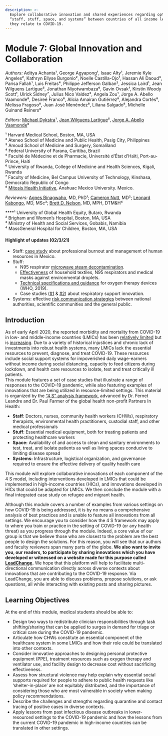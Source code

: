 ```yaml
---
description: >-
  Explore collaborative innovation and shared experiences regarding optimizing
  “staff, stuff, space, and systems” between countries of all income levels as
  they relate to COVID-19.
---
```


# Module 7: Global Innovation and Collaboration

_Authors:_ Aditya Achanta¹, George Agyapong¹, Isaac Alty¹, Jeremie Kyle Angeles², Kathryn Ellyse Burgonio², Noelle Castilla-Ojo¹, Hassan Ali Daoud³, Parisa Fallah¹, Luis Freitas⁴, Philippe Jefferson Galban², Jessica Laird¹, Jean Wilguens Lartigue⁵, Jonathan Niyotwambaza⁶, Gavin Ovsak¹, Kirstin Woody Scott¹, Ulrick Sidney⁷, Julius Nico Valdez², Angela Zou¹, Jorge A. Abello Vaamonde⁸, Desireé Franco⁸, Alicia Amairan Gutiérrez⁸, Alejandra Cortés⁸, Melissa Fragoso⁸, Juan José Menéndez⁸, Liliana Salgado⁸, Michelle Guinand Reiners⁸

_Editors:_ [Michael Dykstra](mailto:michael_dykstra@hms.harvard.edu)¹, [Jean Wilguens Lartigue](mailto:drlartigue@gmail.com)⁵, [Jorge A. Abello Vaamonde](mailto:abelloj.mitosis@gmail.com)⁸

¹ Harvard Medical School, Boston, MA, USA  
² Ateneo School of Medicine and Public Health, Pasig City, Philippines  
³ Amoud School of Medicine and Surgery, Somaliland  
⁴ Federal University of Parana, Curitiba, Brazil   
⁵ Faculté de Médecine et de Pharmacie, Université d'État d'Haïti, Port-au-Prince, Haiti  
⁶ University of Rwanda, College of Medicine and Health Sciences, Kigali, Rwanda  
⁷ Faculty of Medicine, Bel Campus University of Technology, Kinshasa, Democratic Republic of Congo  
⁸ [Mitosis Health Initiative](mailto:info@mitosishealth.org), Anahuac Mexico University. Mexico. 

_Reviewers:_ [Agne](https://ughe.org/meet-the-team/agnes-binagwaho/)[s Binagwaho](https://ughe.org/meet-the-team/agnes-binagwaho/), MD, PhD¹; [Cameron Nutt](https://connects.catalyst.harvard.edu/Profiles/display/Person/122757), MD²; [Leonard Kabongo](https://www.linkedin.com/in/leonard-kabongo-3b82b247/), MD, MSc³; [Brett D. Nelson](mailto:%20bnelson1@mgh.harvard.edu), MD, MPH, DTM&H⁴  
  
****¹ University of Global Health Equity, Butaro, Rwanda  
² Brigham and Women’s Hospital, Boston, MA, USA  
³ Ministry of Health and Social Services, Gobabis, Namibia  
⁴ MassGeneral Hospital for Children, Boston, MA, USA

#### Highlight of updates \(02/3/21\)

* Staff: [case study](staff.md#case-study-mexico) about professional burnout and management of human resources in Mexico. 
* Stuff: 
  * N95 respirator [microwave steam decontamination](stuff-1.md#addressing-ppe-shortages-in-the-united-states).
  * [Effectiveness](stuff-1.md#addressing-ppe-shortages-in-the-united-states) of household textiles, N95 respirators and medical masks against environmental droplets. 
  * [Technical specifications and guidance](stuff-1.md#focus-2-oxygen-administration) for oxygen therapy devices \(WHO, 2019\). 
  * Case studies \([\#1](stuff-1.md#case-study-1-reconfiguring-machines-for-sleep-apnea-into-hospital-ventilators) & [\#2](stuff-1.md#case-study-2-friendly-ventilador)\) about respiratory support innovation.  
* Systems: effective [risk communication strategies](systems/risk-communication-strategies.md) between national authorities, scientific communities and the general public. 

## **Introduction**

As of early April 2020, the reported morbidity and mortality from COVID-19 in low- and middle-income countries \(LMICs\) has been [relatively limited](https://www.bbc.com/news/world-africa-52058717) but is [increasing](https://qz.com/africa/1827789/coronavirus-ghana-senegal-burkina-faso-shut-down/). Due to a variety of historical injustices and chronic lack of investments into robust health systems, many LMICs lack the essential resources to prevent, diagnose, and treat COVID-19. These resources include social support systems for impoverished daily wage-earners without income during social distancing, capacity to feed citizens during lockdown, and health care resources to isolate, test  and treat critically ill patients.   
This module features a set of case studies that illustrate a range of responses to the COVID-19 pandemic, while also featuring examples of innovations that are being utilized in resource-limited settings. This material is organized by the [“4 S” analysis framework](https://www.globalhealthnow.org/2017-11/paul-farmer-remember-4-ss), advanced by Dr. Fernet Leandre and Dr. Paul Farmer of the global health non-profit Partners In Health:

* **Staff**: Doctors, nurses, community health workers \(CHWs\), respiratory therapists, environmental health practitioners, custodial staff, and other medical professionals
* **Stuff**: Essential medical equipment, both for treating patients and protecting healthcare workers
* **Space:** Availability of and access to clean and sanitary environments to test, treat, and isolate patients as well as living spaces conducive to limiting disease spread
* **Systems:** Infrastructure, logistical organization, and governance required to ensure the effective delivery of quality health care

This module will explore collaborative innovations of each component of the 4 S model, including interventions developed in LMICs that could be implemented in high-income countries \(HICs\), and innovations developed in HICs that could be adapted for LMICs. We then conclude the module with a final integrated case study on refugee and migrant health.

Although this module covers a number of examples from various settings on how COVID-19 is being addressed, it is by no means a comprehensive analysis of best practices and is unable to feature all innovations from all settings. We encourage you to consider how the 4 S framework may apply to where you train or practice in the setting of COVID-19 \(or any health threat\) as you progress through the module. Indeed, a core value of our group is that we believe those who are closest to the problem are the best people to design the solutions. For this reason, you will see that our authors and faculty reviewers span many parts of the globe. **We also want to invite you, our readers, to participate by sharing innovations which you have developed or witnessed on a website made for this purpose called** [**LeadChange**](http://leadchange.herokuapp.com/c1289?tab=activity#)**.** We hope that this platform will help to facilitate multi-directional communication directly across diverse contexts about innovations that are contributing to the COVID-19 response. Via LeadChange, you are able to discuss problems, propose solutions, or ask questions, all while interacting with existing posts and sharing pictures. 

## **Learning Objectives**

At the end of this module, medical students should be able to:

* Design two ways to redistribute clinician responsibilities through task shifting/sharing that can be applied to surges in demand for triage or critical care during the COVID-19 pandemic.
* Articulate how CHWs constitute an essential component of the healthcare system in some LMICs and how their role could be translated into other contexts.
* Consider innovative approaches to designing personal protective equipment \(PPE\), treatment resources such as oxygen therapy and ventilator use, and facility design to decrease cost without sacrificing effectiveness.
* Assess how structural violence may help explain why essential social supports required for people to adhere to public health requests like ‘shelter-in-place’ are not equitably distributed, and the importance of considering those who are most vulnerable in society when making policy recommendations.
* Describe the challenges and strengths regarding quarantine and contact tracing of positive cases in diverse contexts.
* Apply lessons from past infectious disease outbreaks in lower-resourced settings to the COVID-19 pandemic and how the lessons from the current COVID-19 pandemic in high-income countries can be translated in other settings.



